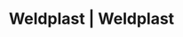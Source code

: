---
Link: "file:/Users/vinayakpatel/Downloads/www.weldplast.cz/eshop_products_compare/add/eshop-products-variant59"
product_name: "null"
product_id: "null"
title: "Weldplast | Weldplast"
product_desc: ""
product_specs: ""
product_downloads: ""
href: ""
accessories: ""
similar_products: ""
---